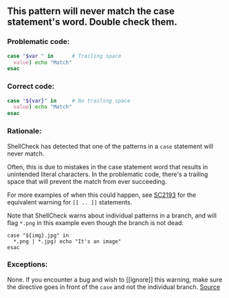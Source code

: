 ## This pattern will never match the case statement's word. Double check them.

### Problematic code:

```sh
case "$var " in      # Trailing space
  value) echo "Match"
esac
```

### Correct code:

```sh
case "${var}" in     # No trailing space
  value) echo "Match"
esac
```
### Rationale:

ShellCheck has detected that one of the patterns in a `case` statement will never match. 

Often, this is due to mistakes in the case statement word that results in unintended literal characters. In the problematic code, there's a trailing space that will prevent the match from ever succeeding.

For more examples of when this could happen, see [SC2193](https://github.com/koalaman/shellcheck/wiki/SC2193) for the equivalent warning for `[[ .. ]]` statements.

Note that ShellCheck warns about individual patterns in a branch, and will flag `*.png` in this example even though the branch is not dead:

```
case "${img}.jpg" in
  *.png | *.jpg) echo "It's an image"
esac
```

### Exceptions:

None. If you encounter a bug and wish to [[ignore]] this warning, make sure the directive goes in front of the `case` and not the individual branch. 
[Source](https://github.com/koalaman/shellcheck/wiki/SC2195)

